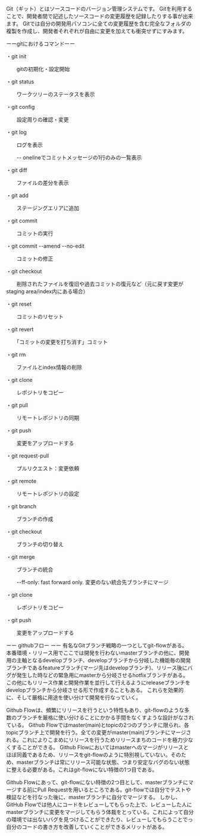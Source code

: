 Git（ギット）とはソースコードのバージョン管理システムです。 Gitを利用することで、開発者間で記述したソースコードの変更履歴を記録したりする事が出来ます。 Gitでは自分の開発用パソコンに全ての変更履歴を含む完全なフォルダの複製を作成し、開発者それぞれが自由に変更を加えても衝突せずにすみます。

ーーgitにおけるコマンドーー

・git init

　　gitの初期化・設定開始

・git status

　　ワークツリーのステータスを表示

・git config 

　　設定周りの確認・変更

・git log

　　ログを表示

　　-- onelineでコミットメッセージの1行のみの一覧表示

・git diff

　　ファイルの差分を表示

・git add

　　ステージングエリアに追加

・git commit 

　　コミットの実行

・git commit --amend --no-edit

　　コミットの修正

・git checkout

　　削除されたファイルを復旧や過去コミットの復元など（元に戻す変更がstaging area/index内にある場合）

・git reset

　　コミットのリセット

・git revert

　　「コミットの変更を打ち消す」コミット

・git rm

　　ファイルとindex情報の削除

・git clone

　　レポジトリをコピー

・git pull

　　リモートレポジトリの同期	

・git push

　　変更をアップロードする

・git request-pull

　　プルリクエスト：変更依頼

・git remote

　　リモートレポジトリの設定

・git branch

　　ブランチの作成

・git checkout

　　ブランチの切り替え

・git merge

　　ブランチの統合

　　--ff-only: fast forward only. 変更のない統合先ブランチにマージ

・git clone

　　レポジトリをコピー

・git push

　　変更をアップロードする


ーー githubフロー ーー
有名なGitブランチ戦略の一つとしてgit-flowがある。
本番環境・リリース用でここでは開発を行わないmasterブランチの他に、開発用の主軸となるdevelopブランチ、developブランチから分岐した機能毎の開発ブランチであるfeatureブランチ(マージ先はdevelopブランチ)、リリース後にバグが発生した時などの緊急用にmasterから分岐させるhotfixブランチがある。
この他にもリリース作業と開発作業を並行して行えるようにreleaseブランチをdevelopブランチから分岐させる形で作成することもある。
これらを効果的に、そして厳格に用途を使い分けて開発を行なっていく。

Github Flowは、頻繁にリリースを行うという特性もあり、git-flowのような多数のブランチを厳格に使い分けることにかかる手間をなくすような設計がなされている。
Github Flowではmaster(main)とtopicの2つのブランチに限られ、各topicブランチ上で開発を行う。全ての変更がmaster(main)ブランチにマージされる。これによりこまめにリリースを行うためリリースまちのコードを極力少なくすることができる。
Github Flowにおいてはmasterへのマージがリリースとほぼ同義であるため、リリースをgit-flowのように特別視していない。そのため、masterブランチは常にリリース可能な状態、つまり安定なバグのない状態に整える必要がある。これはgit-flowにない特徴の1つ目である。

Github Flowにあって、git-flowにない特徴の2つ目として、masterブランチにマージする前にPull Requestを用いるところである。git-flowでは自分でテストや検証などを行なった後に、masterブランチに自分でマージする。
しかし、GitHub Flowでは他人にコードをレビューしてもらった上で、レビューした人にmasterブランチに変更をマージしてもらう体裁をとっている。これによって自分の環境では出ないバグを見つけることができたり、レビューしてもらうことでっ自分のコードの書き方を改善していくことができるメリットがある。


